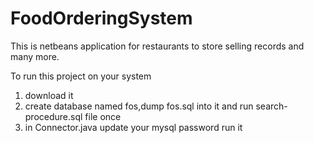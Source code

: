 # FoodOrderingSystem
This is netbeans application for restaurants  to store selling records and many more.

To run this project on your system
1. download it
2. create database named fos,dump fos.sql into it and run search-procedure.sql file once
3. in Connector.java update your mysql password
run it

